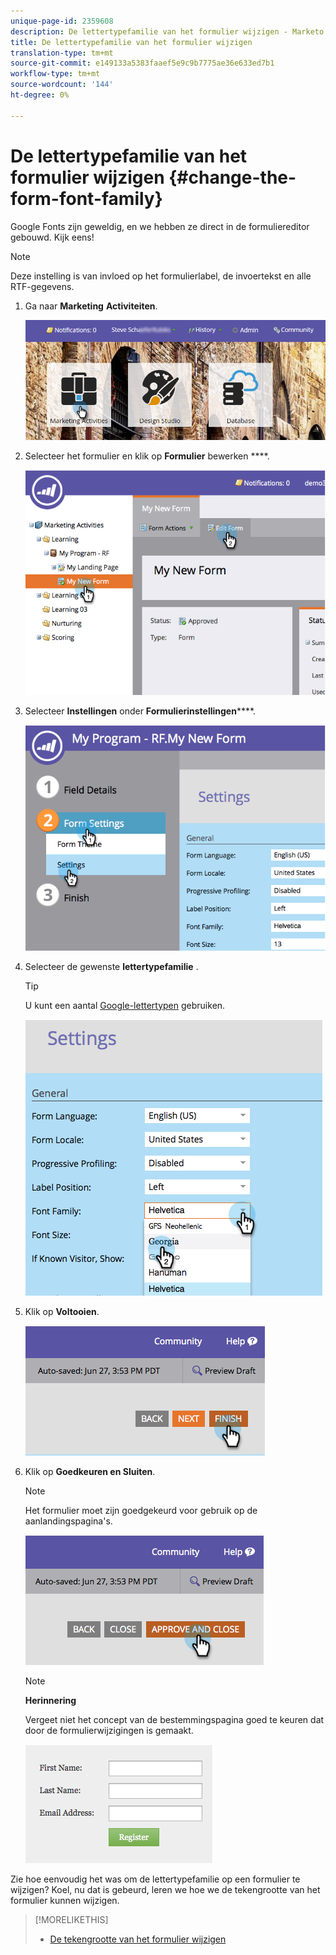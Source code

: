 ```yaml
---
unique-page-id: 2359608
description: De lettertypefamilie van het formulier wijzigen - Marketo Docs - Productdocumentatie
title: De lettertypefamilie van het formulier wijzigen
translation-type: tm+mt
source-git-commit: e149133a5383faaef5e9c9b7775ae36e633ed7b1
workflow-type: tm+mt
source-wordcount: '144'
ht-degree: 0%

---
```



# De lettertypefamilie van het formulier wijzigen {#change-the-form-font-family}

Google Fonts zijn geweldig, en we hebben ze direct in de formuliereditor gebouwd. Kijk eens!

>[!NOTE]
>
>Deze instelling is van invloed op het formulierlabel, de invoertekst en alle RTF-gegevens.

1. Ga naar **Marketing** **Activiteiten**.

   ![](assets/login-marketing-activities.png)

1. Selecteer het formulier en klik op **Formulier** bewerken ****.

   ![](assets/image2014-9-15-15-3a47-3a27.png)

1. Selecteer **Instellingen** onder **Formulierinstellingen******.

   ![](assets/image2014-9-15-15-3a47-3a56.png)

1. Selecteer de gewenste **lettertypefamilie** .

   >[!TIP]
   >
   >U kunt een aantal [Google-lettertypen](http://www.google.com/fonts) gebruiken.

   ![](assets/image2014-9-15-16-3a0-3a8.png)

1. Klik op **Voltooien**.

   ![](assets/image2014-9-15-16-3a0-3a15.png)

1. Klik op **Goedkeuren en Sluiten**.

   >[!NOTE]
   >
   >Het formulier moet zijn goedgekeurd voor gebruik op de aanlandingspagina&#39;s.

   ![](assets/image2014-9-15-16-3a1-3a28.png)

   >[!NOTE]
   >
   >**Herinnering**
   >
   >
   >Vergeet niet het concept van de bestemmingspagina goed te keuren dat door de formulierwijzigingen is gemaakt.

   ![](assets/image2014-9-15-16-3a2-3a1.png)

Zie hoe eenvoudig het was om de lettertypefamilie op een formulier te wijzigen? Koel, nu dat is gebeurd, leren we hoe we de tekengrootte van het formulier kunnen wijzigen.

>[!MORELIKETHIS]
>
>* [De tekengrootte van het formulier wijzigen](change-the-form-font-size.md)

>



